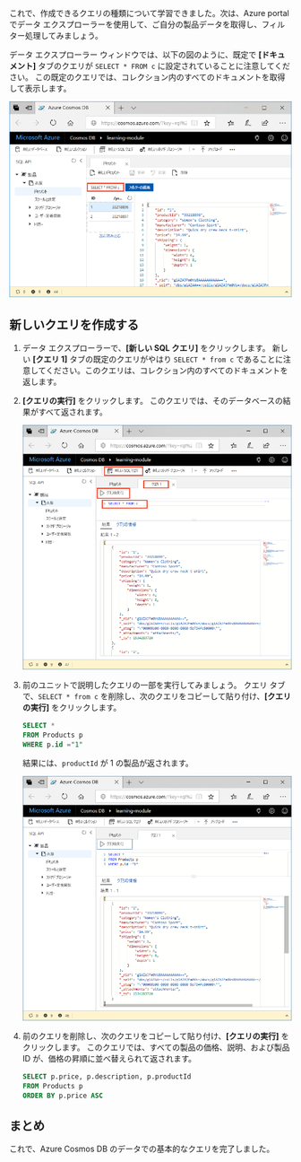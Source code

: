 これで、作成できるクエリの種類について学習できました。次は、Azure portal でデータ エクスプローラーを使用して、ご自分の製品データを取得し、フィルター処理してみましょう。

データ エクスプローラー ウィンドウでは、以下の図のように、既定で **[ドキュメント]** タブのクエリが `SELECT * FROM c` に設定されていることに注意してください。 この既定のクエリでは、コレクション内のすべてのドキュメントを取得して表示します。

![データ エクスプローラーの既定のクエリは、"SELECT * FROM c" です](../media/5-azure-cosmosdb-data-explorer-query.png)

## <a name="create-a-new-query"></a>新しいクエリを作成する

1. データ エクスプローラーで、**[新しい SQL クエリ]** をクリックします。 新しい **[クエリ 1]** タブの既定のクエリがやはり `SELECT * from c` であることに注意してください。このクエリは、コレクション内のすべてのドキュメントを返します。 

1. **[クエリの実行]** をクリックします。 このクエリでは、そのデータベースの結果がすべて返されます。

    ![ORDER BY c._ts DESC を追加し [フィルタの適用] をクリックすることで既定のクエリを変更する](../media/5-azure-cosmosdb-data-explorer-edit-query.png)

2. 前のユニットで説明したクエリの一部を実行してみましょう。 クエリ タブで、`SELECT * from c` を削除し、次のクエリをコピーして貼り付け、**[クエリの実行]** をクリックします。

    ```sql
    SELECT * 
    FROM Products p 
    WHERE p.id ="1"
    ```

    結果には、`productId` が 1 の製品が返されます。

    ![ID が 1 のものを照会する](../media/5-azure-cosmosdb-data-explorer-query-by-id.png)

3. 前のクエリを削除し、次のクエリをコピーして貼り付け、**[クエリの実行]** をクリックします。 このクエリでは、すべての製品の価格、説明、および製品 ID が、価格の昇順に並べ替えられて返されます。
 
    ```sql
    SELECT p.price, p.description, p.productId 
    FROM Products p 
    ORDER BY p.price ASC
    ```

## <a name="summary"></a>まとめ

これで、Azure Cosmos DB のデータでの基本的なクエリを完了しました。 